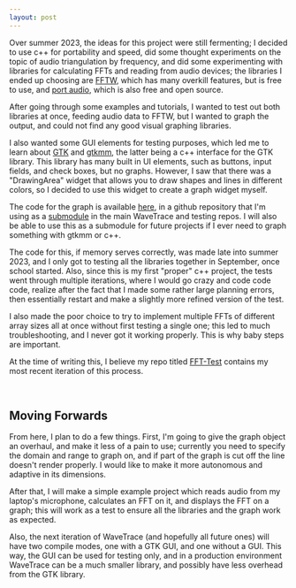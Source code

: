 ```yaml
---
layout: post
---
```


Over summer 2023, the ideas for this project were still fermenting; I decided to use c++ for portability and speed, did some thought experiments on the topic of audio triangulation by frequency, and did some experimenting with libraries for calculating FFTs and reading from audio devices; the libraries I ended up choosing are [FFTW](https://www.fftw.org/), which has many overkill features, but is free to use, and [port audio](https://www.portaudio.com/), which is also free and open source.

After going through some examples and tutorials, I wanted to test out both libraries at once, feeding audio data to FFTW, but I wanted to graph the output, and could not find any good visual graphing libraries.

I also wanted some GUI elements for testing purposes, which led me to learn about [GTK](https://www.gtk.org/) and [gtkmm](https://gtkmm.org/en/index.html), the latter being a c++ interface for the GTK library. This library has many built in UI elements, such as buttons, input fields, and check boxes, but no graphs. However, I saw that there was a "DrawingArea" widget that allows you to draw shapes and lines in different colors, so I decided to use this widget to create a graph widget myself.

The code for the graph is available [here](https://github.com/248nonny/gtkmm-graph/), in a github repository that I'm using as a [submodule](https://git-scm.com/book/en/v2/Git-Tools-Submodules) in the main WaveTrace and testing repos. I will also be able to use this as a submodule for future projects if I ever need to graph something with gtkmm or c++.


The code for this, if memory serves correctly, was made late into summer 2023, and I only got to testing all the libraries together in September, once school started. Also, since this is my first "proper" c++ project, the tests went through multiple iterations, where I would go crazy and code code code, realize after the fact that I made some rather large planning errors, then essentially restart and make a slightly more refined version of the test.

I also made the poor choice to try to implement multiple FFTs of different array sizes all at once without first testing a single one; this led to much troubleshooting, and I never got it working properly. This is why baby steps are important.

At the time of writing this, I believe my repo titled [FFT-Test](https://github.com/248nonny/FFT-Test/) contains my most recent iteration of this process.

<br>

## Moving Forwards

From here, I plan to do a few things. First, I'm going to give the graph object an overhaul, and make it less of a pain to use; currently you need to specify the domain and range to graph on, and if part of the graph is cut off the line doesn't render properly. I would like to make it more autonomous and adaptive in its dimensions.

After that, I will make a simple example project which reads audio from my laptop's microphone, calculates an FFT on it, and displays the FFT on a graph; this will work as a test to ensure all the libraries and the graph work as expected.

Also, the next iteration of WaveTrace (and hopefully all future ones) will have two compile modes, one with a GTK GUI, and one without a GUI. This way, the GUI can be used for testing only, and in a production environment WaveTrace can be a much smaller library, and possibly have less overhead from the GTK library.